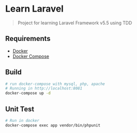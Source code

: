 # Learn Laravel

> Project for learning Laravel Framework v5.5 using TDD

## Requirements

- [Docker](https://www.docker.com/)
- [Docker Compose](https://docs.docker.com/compose/)

## Build

``` bash
# run docker-compose with mysql, php, apache
# Running in http://localhost:8081 
docker-compose up -d
```
## Unit Test

``` bash
# Run in docker
docker-compose exec app vendor/bin/phpunit
```